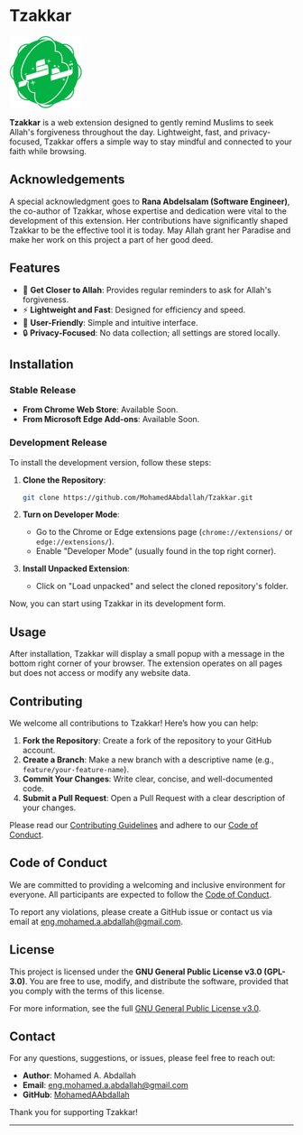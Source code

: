 # Tzakkar

![Tzakkar Logo](src/icons/Green128.png)

**Tzakkar** is a web extension designed to gently remind Muslims to seek Allah's forgiveness throughout the day. Lightweight, fast, and privacy-focused, Tzakkar offers a simple way to stay mindful and connected to your faith while browsing.

## Acknowledgements

A special acknowledgment goes to **Rana Abdelsalam (Software Engineer)**, the co-author of Tzakkar, whose expertise and dedication were vital to the development of this extension. Her contributions have significantly shaped Tzakkar to be the effective tool it is today. May Allah grant her Paradise and make her work on this project a part of her good deed.

## Features

- 🌟 **Get Closer to Allah**: Provides regular reminders to ask for Allah's forgiveness.
- ⚡ **Lightweight and Fast**: Designed for efficiency and speed.
- 🧩 **User-Friendly**: Simple and intuitive interface.
- 🔒 **Privacy-Focused**: No data collection; all settings are stored locally.

## Installation

### Stable Release

- **From Chrome Web Store**: Available Soon.
- **From Microsoft Edge Add-ons**: Available Soon.

### Development Release

To install the development version, follow these steps:

1. **Clone the Repository**:
   ```bash
   git clone https://github.com/MohamedAAbdallah/Tzakkar.git
   ```
2. **Turn on Developer Mode**:
   - Go to the Chrome or Edge extensions page (`chrome://extensions/` or `edge://extensions/`).
   - Enable "Developer Mode" (usually found in the top right corner).

3. **Install Unpacked Extension**:
   - Click on "Load unpacked" and select the cloned repository's folder.

Now, you can start using Tzakkar in its development form.

## Usage

After installation, Tzakkar will display a small popup with a message in the bottom right corner of your browser. The extension operates on all pages but does not access or modify any website data.

## Contributing

We welcome all contributions to Tzakkar! Here’s how you can help:

1. **Fork the Repository**: Create a fork of the repository to your GitHub account.
2. **Create a Branch**: Make a new branch with a descriptive name (e.g., `feature/your-feature-name`).
3. **Commit Your Changes**: Write clear, concise, and well-documented code.
4. **Submit a Pull Request**: Open a Pull Request with a clear description of your changes.

Please read our [Contributing Guidelines](CONTRIBUTING.md) and adhere to our [Code of Conduct](CODE_OF_CONDUCT.md).

## Code of Conduct

We are committed to providing a welcoming and inclusive environment for everyone. All participants are expected to follow the [Code of Conduct](CODE_OF_CONDUCT.md).

To report any violations, please create a GitHub issue or contact us via email at [eng.mohamed.a.abdallah@gmail.com](mailto:eng.mohamed.a.abdallah@gmail.com).

## License

This project is licensed under the **GNU General Public License v3.0 (GPL-3.0)**. You are free to use, modify, and distribute the software, provided that you comply with the terms of this license.

For more information, see the full [GNU General Public License v3.0](https://www.gnu.org/licenses/gpl-3.0.html).

## **Contact**

For any questions, suggestions, or issues, please feel free to reach out:

- **Author**: Mohamed A. Abdallah
- **Email**: [eng.mohamed.a.abdallah@gmail.com](mailto:eng.mohamed.a.abdallah@gmail.com)
- **GitHub**: [MohamedAAbdallah](https://github.com/MohamedAAbdallah)

Thank you for supporting Tzakkar!

---
